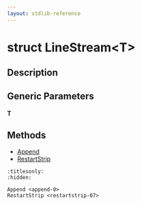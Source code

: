 ```yaml
---
layout: stdlib-reference
---
```


# struct LineStream\<T\>

## Description



## Generic Parameters

####  <a id="typeparam-T"></a>T

## Methods

* [Append](../append-0)
* [RestartStrip](../restartstrip-07)


```{toctree}
:titlesonly:
:hidden:

Append <append-0>
RestartStrip <restartstrip-07>
```
